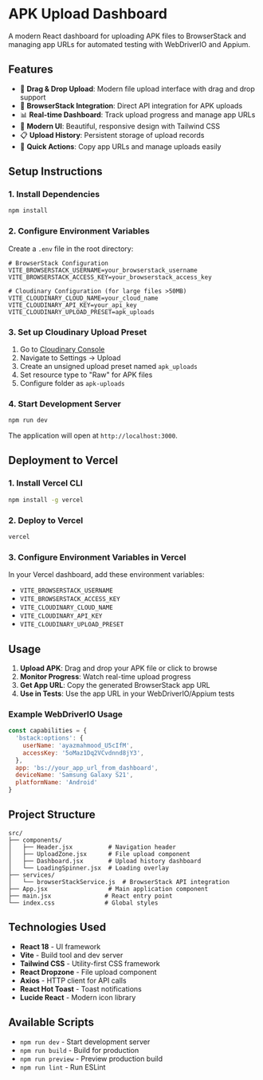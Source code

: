 # APK Upload Dashboard

A modern React dashboard for uploading APK files to BrowserStack and managing app URLs for automated testing with WebDriverIO and Appium.

## Features

- 🚀 **Drag & Drop Upload**: Modern file upload interface with drag and drop support
- 📱 **BrowserStack Integration**: Direct API integration for APK uploads
- 📊 **Real-time Dashboard**: Track upload progress and manage app URLs
- 🎨 **Modern UI**: Beautiful, responsive design with Tailwind CSS
- 📋 **Upload History**: Persistent storage of upload records
- 🔗 **Quick Actions**: Copy app URLs and manage uploads easily

## Setup Instructions

### 1. Install Dependencies

```bash
npm install
```

### 2. Configure Environment Variables

Create a `.env` file in the root directory:

```env
# BrowserStack Configuration
VITE_BROWSERSTACK_USERNAME=your_browserstack_username
VITE_BROWSERSTACK_ACCESS_KEY=your_browserstack_access_key

# Cloudinary Configuration (for large files >50MB)
VITE_CLOUDINARY_CLOUD_NAME=your_cloud_name
VITE_CLOUDINARY_API_KEY=your_api_key
VITE_CLOUDINARY_UPLOAD_PRESET=apk_uploads
```

### 3. Set up Cloudinary Upload Preset

1. Go to [Cloudinary Console](https://cloudinary.com/console)
2. Navigate to Settings → Upload
3. Create an unsigned upload preset named `apk_uploads`
4. Set resource type to "Raw" for APK files
5. Configure folder as `apk-uploads`

### 4. Start Development Server

```bash
npm run dev
```

The application will open at `http://localhost:3000`.

## Deployment to Vercel

### 1. Install Vercel CLI

```bash
npm install -g vercel
```

### 2. Deploy to Vercel

```bash
vercel
```

### 3. Configure Environment Variables in Vercel

In your Vercel dashboard, add these environment variables:

- `VITE_BROWSERSTACK_USERNAME`
- `VITE_BROWSERSTACK_ACCESS_KEY`
- `VITE_CLOUDINARY_CLOUD_NAME`
- `VITE_CLOUDINARY_API_KEY`
- `VITE_CLOUDINARY_UPLOAD_PRESET`

## Usage

1. **Upload APK**: Drag and drop your APK file or click to browse
2. **Monitor Progress**: Watch real-time upload progress
3. **Get App URL**: Copy the generated BrowserStack app URL
4. **Use in Tests**: Use the app URL in your WebDriverIO/Appium tests

### Example WebDriverIO Usage

```javascript
const capabilities = {
  'bstack:options': {
    userName: 'ayazmahmood_U5cIfM',
    accessKey: '5oMaz1Dq2VCvdnnd8jY3',
  },
  app: 'bs://your_app_url_from_dashboard',
  deviceName: 'Samsung Galaxy S21',
  platformName: 'Android'
}
```

## Project Structure

```
src/
├── components/
│   ├── Header.jsx          # Navigation header
│   ├── UploadZone.jsx      # File upload component
│   ├── Dashboard.jsx       # Upload history dashboard
│   └── LoadingSpinner.jsx  # Loading overlay
├── services/
│   └── browserStackService.js  # BrowserStack API integration
├── App.jsx                 # Main application component
├── main.jsx               # React entry point
└── index.css              # Global styles
```

## Technologies Used

- **React 18** - UI framework
- **Vite** - Build tool and dev server
- **Tailwind CSS** - Utility-first CSS framework
- **React Dropzone** - File upload component
- **Axios** - HTTP client for API calls
- **React Hot Toast** - Toast notifications
- **Lucide React** - Modern icon library

## Available Scripts

- `npm run dev` - Start development server
- `npm run build` - Build for production
- `npm run preview` - Preview production build
- `npm run lint` - Run ESLint
